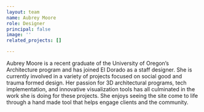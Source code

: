 ```yaml
---
layout: team
name: Aubrey Moore
role: Designer
principal: false
image: ''
related_projects: []

---
```

Aubrey Moore is a recent graduate of the University of Oregon’s Architecture program and has joined El Dorado as a staff designer. She is currently involved in a variety of projects focused on social good and trauma formed design. Her passion for 3D architectural programs, tech implementation, and innovative visualization tools has all culminated in the work she is doing for these projects. She enjoys seeing the site come to life through a hand made tool that helps engage clients and the community.
